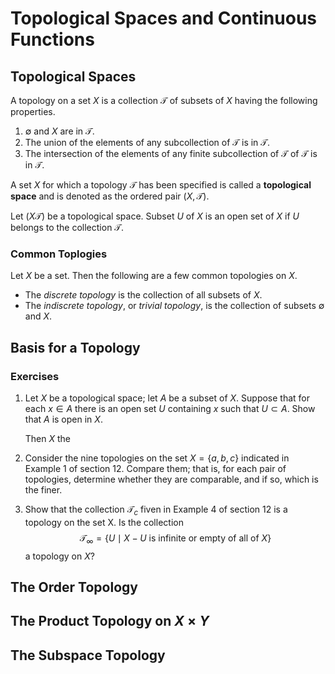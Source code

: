 #  Topological Spaces and Continuous Functions

## Topological Spaces

A topology on a set $X$ is a collection $\mathcal{T}$ of subsets of $X$ 
having the following properties.

1. $\emptyset$ and $X$ are in $\mathcal{T}$.
2. The union of the elements of any subcollection of $\mathcal{T}$ is in 
   $\mathcal{T}$.
4. The intersection of the elements of any finite subcollection of 
   $\mathcal{T}$ of $\mathcal{T}$ is in $\mathcal{T}$.

A set $X$ for which a topology $\mathcal{T}$ has been specified is called a
__topological space__ and is denoted as the ordered pair $(X, \mathcal{T})$.

Let $(X \mathcal{T})$ be a topological space. Subset $U$ of $X$ is an open set
of $X$ if $U$ belongs to the collection $\mathcal{T}$.

### Common Toplogies

Let $X$ be a set. Then the following are a few common topologies on $X$.

* The _discrete topology_ is the collection of all subsets of $X$.
* The _indiscrete topology_, or _trivial topology_, is the collection of subsets
  $\emptyset$ and $X$.

## Basis for a Topology

### Exercises

1.
    Let $X$ be a topological space; let $A$ be a subset of $X$. Suppose that for
    each $x \in A$ there is an open set $U$ containing $x$ such that $U \subset
    A$. Show that $A$ is open in $X$.

    Then $X$ the

2.
    Consider the nine topologies on the set $X = \{a, b, c\}$ indicated in 
    Example 1 of section 12. Compare them; that is, for each pair of topologies,
    determine whether they are comparable, and if so, which is the finer.

3.
    Show that the collection $\mathcal{T}_c$ fiven in Example 4 of section 12 is a 
    topology on the set X. Is the collection
    $$ 
    \mathcal{T}_{\infty} = \{ U \mid X - U \text{ is infinite or empty of all of } X \}
    $$
    a topology on $X$?

## The Order Topology

## The Product Topology on $X \times Y$

## The Subspace Topology
